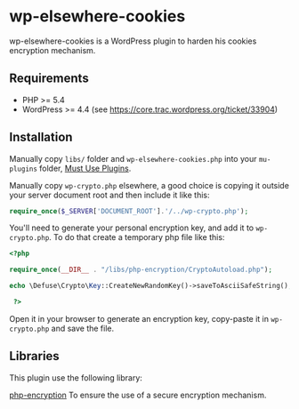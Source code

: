 # wp-elsewhere-cookies

wp-elsewhere-cookies is a WordPress plugin to harden his cookies encryption mechanism.

## Requirements

* PHP >= 5.4
* WordPress >= 4.4 (see https://core.trac.wordpress.org/ticket/33904)

## Installation

Manually copy `libs/` folder and `wp-elsewhere-cookies.php` into your `mu-plugins` folder, [Must Use Plugins](https://codex.wordpress.org/Must_Use_Plugins).

Manually copy `wp-crypto.php` elsewhere, a good choice is copying it outside your server document root and then include it like this:

```php
require_once($_SERVER['DOCUMENT_ROOT'].'/../wp-crypto.php');
```

You'll need to generate your personal encryption key, and add it to `wp-crypto.php`. To do that create a temporary php file like this:

```php
<?php

require_once(__DIR__ . "/libs/php-encryption/CryptoAutoload.php");

echo \Defuse\Crypto\Key::CreateNewRandomKey()->saveToAsciiSafeString();

 ?>
```

Open it in your browser to generate an encryption key, copy-paste it in `wp-crypto.php` and save the file.

## Libraries

This plugin use the following library:

[php-encryption](https://github.com/defuse/php-encryption) To ensure the use of a secure encryption mechanism.
